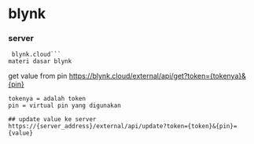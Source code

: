 # blynk
### server 
``` 
 blynk.cloud```
materi dasar blynk
```
get value from pin 
https://blynk.cloud/external/api/get?token={tokenya}&{pin}
```
tokenya = adalah token
pin = virtual pin yang digunakan

## update value ke server
https://{server_address}/external/api/update?token={token}&{pin}={value}

